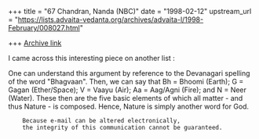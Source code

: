 +++
title = "67 Chandran, Nanda (NBC)"
date = "1998-02-12"
upstream_url = "https://lists.advaita-vedanta.org/archives/advaita-l/1998-February/008027.html"

+++
[Archive link](https://lists.advaita-vedanta.org/archives/advaita-l/1998-February/008027.html)

I came across this interesting piece on another list :

One can understand this argument by reference to the Devanagari spelling
of the word "Bhagvaan".  Then, we can say that Bh = Bhoomi (Earth); G =
Gagan (Ether/Space); V = Vaayu (Air); Aa = Aag/Agni (Fire); and N = Neer
(Water).  These then are the five basic elements of which all matter -
and thus Nature - is composed.  Hence, Nature is simply another word for
God.

        Because e-mail can be altered electronically,
        the integrity of this communication cannot be guaranteed.

